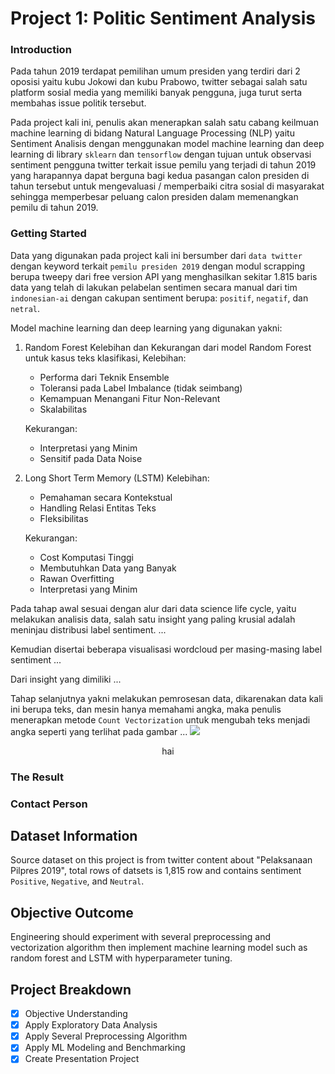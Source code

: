 # Project 1: Politic Sentiment Analysis

### Introduction 
Pada tahun 2019 terdapat pemilihan umum presiden yang terdiri dari 2 oposisi yaitu kubu Jokowi dan kubu Prabowo, twitter sebagai salah satu platform sosial media yang memiliki banyak pengguna, juga turut serta membahas issue politik tersebut. 

Pada project kali ini, penulis akan menerapkan salah satu cabang keilmuan machine learning di bidang Natural Language Processing (NLP) yaitu Sentiment Analisis dengan menggunakan model machine learning dan deep learning di library `sklearn` dan `tensorflow` dengan tujuan untuk observasi sentiment pengguna twitter terkait issue pemilu yang terjadi di tahun 2019 yang harapannya dapat berguna bagi kedua pasangan calon presiden di tahun tersebut untuk mengevaluasi / memperbaiki citra sosial di masyarakat sehingga memperbesar peluang calon presiden dalam memenangkan pemilu di tahun 2019.

### Getting Started
Data yang digunakan pada project kali ini bersumber dari `data twitter` dengan keyword terkait `pemilu presiden 2019` dengan modul scrapping berupa tweepy dari free version API yang menghasilkan sekitar 1.815 baris data yang telah di lakukan pelabelan sentimen secara manual dari tim `indonesian-ai` dengan cakupan sentiment berupa: `positif`, `negatif`, dan `netral`.

Model machine learning dan deep learning yang digunakan yakni:
  1. Random Forest
     Kelebihan dan Kekurangan dari model Random Forest untuk kasus teks klasifikasi, 
     Kelebihan:
      - Performa dari Teknik Ensemble
      - Toleransi pada Label Imbalance (tidak seimbang)
      - Kemampuan Menangani Fitur Non-Relevant 
      - Skalabilitas

     Kekurangan:
      - Interpretasi yang Minim
      - Sensitif pada Data Noise
  2. Long Short Term Memory (LSTM)
     Kelebihan:
      - Pemahaman secara Kontekstual
      - Handling Relasi Entitas Teks
      - Fleksibilitas
    
     Kekurangan:
      - Cost Komputasi Tinggi
      - Membutuhkan Data yang Banyak
      - Rawan Overfitting
      - Interpretasi yang Minim

Pada tahap awal sesuai dengan alur dari data science life cycle, yaitu melakukan analisis data, salah satu insight yang paling krusial adalah meninjau distribusi label sentiment.
...

Kemudian disertai beberapa visualisasi wordcloud per masing-masing label sentiment
... 

Dari insight yang dimiliki ...

Tahap selanjutnya yakni melakukan pemrosesan data, dikarenakan data kali ini berupa teks, dan mesin hanya memahami angka, maka penulis menerapkan metode `Count Vectorization` untuk mengubah teks menjadi angka seperti yang terlihat pada gambar ...
![](https://www.researchgate.net/publication/354354484/figure/fig2/AS:1080214163595268@1634554534648/Illustration-of-count-vectorization.jpg)
<p align=center>hai</p>

### The Result


### Contact Person


## Dataset Information

Source dataset on this project is from twitter content about "Pelaksanaan Pilpres 2019", total rows of datsets is 1,815 row and contains sentiment `Positive`, `Negative`, and `Neutral`.

## Objective Outcome

Engineering should experiment with several preprocessing and vectorization algorithm then implement machine learning model such as random forest and LSTM with hyperparameter tuning.

## Project Breakdown

- [x] Objective Understanding
- [x] Apply Exploratory Data Analysis
- [x] Apply Several Preprocessing Algorithm
- [x] Apply ML Modeling and Benchmarking
- [x] Create Presentation Project
